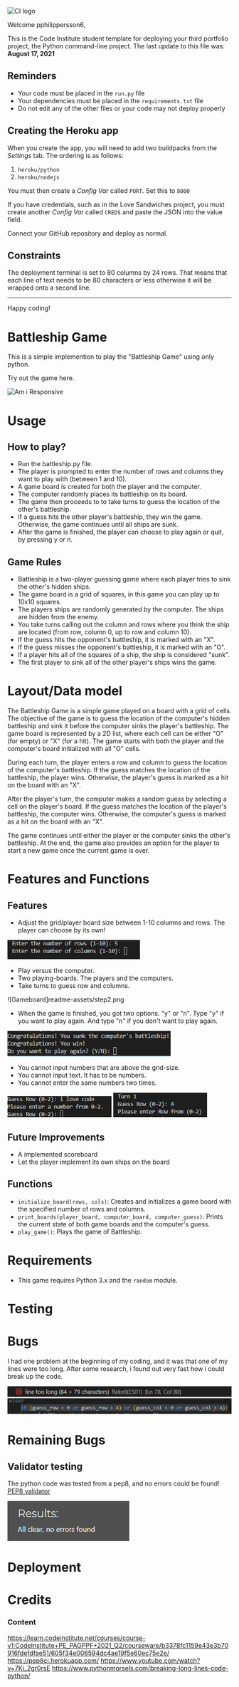 ![CI logo](https://codeinstitute.s3.amazonaws.com/fullstack/ci_logo_small.png)

Welcome pphilippersson6,

This is the Code Institute student template for deploying your third portfolio project, the Python command-line project. The last update to this file was: **August 17, 2021**

## Reminders

* Your code must be placed in the `run.py` file
* Your dependencies must be placed in the `requirements.txt` file
* Do not edit any of the other files or your code may not deploy properly

## Creating the Heroku app

When you create the app, you will need to add two buildpacks from the _Settings_ tab. The ordering is as follows:

1. `heroku/python`
2. `heroku/nodejs`

You must then create a _Config Var_ called `PORT`. Set this to `8000`

If you have credentials, such as in the Love Sandwiches project, you must create another _Config Var_ called `CREDS` and paste the JSON into the value field.

Connect your GitHub repository and deploy as normal.

## Constraints

The deployment terminal is set to 80 columns by 24 rows. That means that each line of text needs to be 80 characters or less otherwise it will be wrapped onto a second line.

-----
Happy coding!


# Battleship Game
This is a simple implemention to play the "Battleship Game" using only python.

Try out the game here. [ ](/)

![Am i Responsive]()

# Usage

## How to play?

* Run the battleship.py file.
* The player is prompted to enter the number of rows and columns they want to play with (between 1 and 10).
* A game board is created for both the player and the computer.
* The computer randomly places its battleship on its board.
* The game then proceeds to to take turns to guess the location of the other's battleship.
* If a guess hits the other player's battleship, they win the game. Otherwise, the game continues until all ships are sunk.
* After the game is finished, the player can choose to play again or quit, by pressing y or n.

## Game Rules

* Battleship is a two-player guessing game where each player tries to sink the other's hidden ships.
* The game board is a grid of squares, in this game you can play up to 10x10 squares.
* The players ships are randomly generated by the computer. The ships are hidden from the enemy.
* You take turns calling out the column and rows where you think the ship are located (from row, column 0, up to row and column 10).
* If the guess hits the opponent's battleship, it is marked with an "X".
* If the guess misses the opponent's battleship, it is marked with an "O".
* If a player hits all of the squares of a ship, the ship is considered "sunk".
* The first player to sink all of the other player's ships wins the game.

# Layout/Data model
The Battleship Game is a simple game played on a board with a grid of cells. 
The objective of the game is to guess the location of the computer's hidden battleship
and sink it before the computer sinks the player's battleship.
The game board is represented by a 2D list, where each cell can be either "O" (for empty) or 
"X" (for a hit). The game starts with both the player and the computer's board initialized with all "O" cells.

During each turn, the player enters a row and column to guess the location of the computer's battleship.
If the guess matches the location of the battleship, the player wins.
Otherwise, the player's guess is marked as a hit on the board with an "X".

After the player's turn, the computer makes a random guess by selecting a cell on the player's board.
If the guess matches the location of the player's battleship, the computer wins. 
Otherwise, the computer's guess is marked as a hit on the board with an "X".

The game continues until either the player or the computer sinks the other's battleship. 
At the end, the game also provides an option for the player to start a new game once the current game is over.


# Features and Functions

## Features

* Adjust the grid/player board size between 1-10
columns and rows. The player can choose by its own!

![Adjust size](readme-assets/step1.png)

* Play versus the computer.
* Two playing-boards. The players and the computers.
* Take turns to guess row and columns.

![Gameboard]readme-assets/step2.png

* When the game is finished, you got two options.
"y" or "n". Type "y" if you want to play again. 
And type "n" if you don't want to play again.

![Finished game options](readme-assets/step3.png)

* You cannot input numbers that are above the grid-size.
* You cannot input text. It has to be numbers.
* You cannot enter the same numbers two times.

![Enter a number](readme-assets/enteranumber.png)
![Enter correct row](readme-assets/entercorrectrow.png)


## Future Improvements

* A implemented scoreboard
* Let the player implement its own ships on the board

## Functions

* `initialize_board(rows, cols)`: Creates and initializes a game board with the specified number of rows and columns.
* `print_boards(player_board, computer_board, computer_guess)`: Prints the current state of both game boards and the computer's guess.
* `play_game()`: Plays the game of Battleship.

# Requirements
* This game requires Python 3.x and the `random` module.

# Testing

# Bugs
I had one problem at the beginning of my coding, and it was that one of my lines were too long.
After some research, i found out very fast how i could break up the code.

![error message line too long](readme-assets/errormsg.png)
![python code too long](readme-assets/too-long-code.png)

# Remaining Bugs

## Validator testing
The python code was tested from a pep8, and no errors could be found! [PEP8 validator](https://pep8ci.herokuapp.com/)

![Validator pep8 check](readme-assets/pep8validator-no-error.png)

# Deployment

##

# Credits

### Content
https://learn.codeinstitute.net/courses/course-v1:CodeInstitute+PE_PAGPPF+2021_Q2/courseware/b3378fc1159e43e3b70916fdefdfae51/605f34e006594dc4ae19f5e60ec75e2e/
https://pep8ci.herokuapp.com/
https://www.youtube.com/watch?v=7Ki_2gr0rsE
https://www.pythonmorsels.com/breaking-long-lines-code-python/